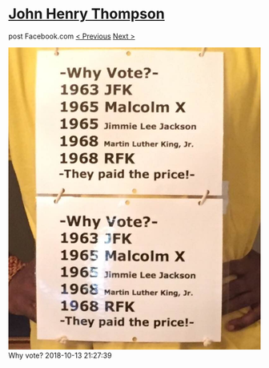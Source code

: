 # [John Henry Thompson](../README.md)
post Facebook.com
[< Previous](2018-10-13-2.md) [Next >](2018-10-13-4.md)

[![](../media/2018-10-13/Timeline-Photos-Why-vote.jpg)](../README.md)
Why vote?
2018-10-13 21:27:39